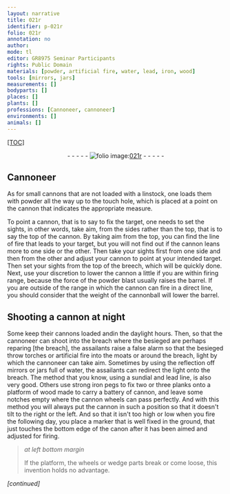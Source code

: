 ```yaml
---
layout: narrative
title: 021r
identifier: p-021r
folio: 021r
annotation: no
author:
mode: tl
editor: GR8975 Seminar Participants
rights: Public Domain
materials: [powder, artificial fire, water, lead, iron, wood]
tools: [mirrors, jars]
measurements: []
bodyparts: []
places: []
plants: []
professions: [Cannoneer, cannoneer]
environments: []
animals: []
---
```


<p><a href="{{ site.baseurl }}/diplomatic/">[TOC]</a></p><div class="folio" align="center">- - - - - <a href="http://gallica.bnf.fr/ark:/12148/btv1b10500001g/f47.image" target="_blank"><img src="https://cu-mkp.github.io/2017-workshop-edition/assets/photo-icon.png" alt="folio image: " style="display:inline-block; margin-bottom:-3px;"/>021r</a> - - - - - </div>  
  

## <span class="pro">Cannoneer</span>

 
As for small cannons that are not loaded with a linstock, one loads them with <span class="m">powder</span> all the way up to the touch hole, which is placed at a point on the cannon that indicates the appropriate measure.
 
To point a cannon, that is to say to fix the target, one needs to set the sights, in other words, take aim, from the sides rather than the top, that is to say the top of the cannon. By taking aim from the top, you can find the line of fire that leads to your target, but you will not find out if the cannon leans more to one side or the other. Then take your sights first from one side and then from the other and adjust your cannon to point at your intended target. Then set your sights from the top of the breech, which will be quickly done. Next, use your discretion to lower the cannon a little if you are within firing range, because the force of the <span class="m">powder</span> blast usually raises the barrel. If you are outside of the range in which the cannon can fire in a direct line, you should consider that the weight of the cannonball will lower the barrel.

 
  

## Shooting a cannon at night

 
Some keep their cannons loaded <span class="del">and</span>in the daylight hours. Then, so that the <span class="pro">cannoneer</span> can shoot into the breach where the besieged are perhaps reparing [the breach], the assailants raise a false alarm so that the besieged throw torches or <span class="m">artificial fire</span> into the moats or around the breach, light by which the <span class="pro">cannoneer</span> can take aim. Sometimes by using the reflection off <span class="tl">mirrors</span> or <span class="tl">jars</span> full of <span class="m">water</span>, the assailants can redirect the light onto the breach. The method that you know, using a sundial and <span class="m">lead</span> line, is also very good. Others use strong <span class="m">iron</span> pegs to fix two or three planks onto a platform of <span class="m">wood</span> made to carry a battery of cannon, and leave some notches empty where the cannon wheels can pass perfectly. And with this method you will always put the cannon in such a position so that it doesn't tilt to the right or the left. And so that it isn't too high or low when you fire the following day, you place a marker that is well fixed in the ground, that just touches the bottom edge of the canon after it has been aimed and adjusted for firing.
 
> *at left bottom margin*
> 
> 
> If the platform, the wheels or wedge parts break or come loose, this invention holds no advantage.
 
*[continued]*
 
